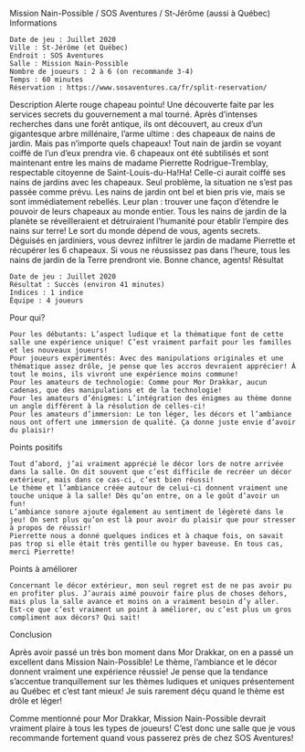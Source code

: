 
Mission Nain-Possible / SOS Aventures / St-Jérôme (aussi à Québec)
Informations

    Date de jeu : Juillet 2020
    Ville : St-Jérôme (et Québec)
    Endroit : SOS Aventures
    Salle : Mission Nain-Possible
    Nombre de joueurs : 2 à 6 (on recommande 3-4)
    Temps : 60 minutes
    Réservation : https://www.sosaventures.ca/fr/split-reservation/

 
Description
Alerte rouge chapeau pointu! Une découverte faite par les services secrets du gouvernement a mal tourné. Après d’intenses recherches dans une forêt antique, ils ont découvert, au creux d’un gigantesque arbre millénaire, l’arme ultime : des chapeaux de nains de jardin. Mais pas n’importe quels chapeaux! Tout nain de jardin se voyant coiffé de l’un d’eux prendra vie. 6 chapeaux ont été subtilisés et sont maintenant entre les mains de madame Pierrette Rodrigue-Tremblay, respectable citoyenne de Saint-Louis-du-Ha!Ha! Celle-ci aurait coiffé ses nains de jardins avec les chapeaux. Seul problème, la situation ne s’est pas passée comme prévu. Les nains de jardin ont bel et bien pris vie, mais se sont immédiatement rebellés. Leur plan : trouver une façon d’étendre le pouvoir de leurs chapeaux au monde entier. Tous les nains de jardin de la planète se réveilleraient et détruiraient l’humanité pour établir l’empire des nains sur terre! Le sort du monde dépend de vous, agents secrets. Déguisés en jardiniers, vous devrez infiltrer le jardin de madame Pierrette et récupérer les 6 chapeaux. Si vous ne réussissez pas dans l’heure, tous les nains de jardin de la Terre prendront vie. Bonne chance, agents!
Résultat

    Date de jeu : Juillet 2020
    Résultat : Succès (environ 41 minutes)
    Indices : 1 indice
    Équipe : 4 joueurs

Pour qui?

    Pour les débutants: L’aspect ludique et la thématique font de cette salle une expérience unique! C’est vraiment parfait pour les familles et les nouveaux joueurs!
    Pour joueurs expérimentés: Avec des manipulations originales et une thématique assez drôle, je pense que les accros devraient apprécier! À tout le moins, ils vivront une expérience moins commune!
    Pour les amateurs de technologie: Comme pour Mor Drakkar, aucun cadenas, que des manipulations et de la technologie!
    Pour les amateurs d’énigmes: L’intégration des énigmes au thème donne un angle différent à la résolution de celles-ci!
    Pour les amateurs d’immersion: Le ton léger, les décors et l’ambiance nous ont offert une immersion de qualité. Ça donne juste envie d’avoir du plaisir!

 Points positifs

    Tout d’abord, j’ai vraiment apprécié le décor lors de notre arrivée dans la salle. On dit souvent que c’est difficile de recréer un décor extérieur, mais dans ce cas-ci, c’est bien réussi!
    Le thème et l’ambiance créée autour de celui-ci donnent vraiment une touche unique à la salle! Dès qu’on entre, on a le goût d’avoir un fun!
    L’ambiance sonore ajoute également au sentiment de légèreté dans le jeu! On sent plus qu’on est là pour avoir du plaisir que pour stresser à propos de réussir!
    Pierrette nous a donné quelques indices et à chaque fois, on savait pas trop si elle était très gentille ou hyper baveuse. En tous cas, merci Pierrette!

Points à améliorer

    Concernant le décor extérieur, mon seul regret est de ne pas avoir pu en profiter plus. J’aurais aimé pouvoir faire plus de choses dehors, mais plus la salle avance et moins on a vraiment besoin d’y aller. Est-ce que c’est vraiment un point à améliorer, ou c’est plus un gros compliment aux décors? Qui sait!

Conclusion

Après avoir passé un très bon moment dans Mor Drakkar, on en a passé un excellent dans Mission Nain-Possible! Le thème, l’ambiance et le décor  donnent vraiment une expérience réussie! Je pense que la tendance s’accentue tranquillement sur les thèmes ludiques et uniques présentement au Québec et c’est tant mieux! Je suis rarement déçu quand le thème est drôle et léger!

Comme mentionné pour Mor Drakkar, Mission Nain-Possible devrait vraiment plaire à tous les types de joueurs! C’est donc une salle que je vous recommande fortement quand vous passerez près de chez SOS Aventures!
